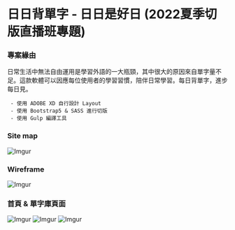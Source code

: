 # 日日背單字 - 日日是好日 (2022夏季切版直播班專題)
### 專案緣由
日常生活中無法自由運用是學習外語的一大瓶頸，其中很大的原因來自單字量不足。這款軟體可以因應每位使用者的學習習慣，陪伴日常學習。每日背單字，進步每日見。
```
 - 使用 ADOBE XD 自行設計 Layout
 - 使用 Bootstrap5 & SASS 進行切版
 - 使用 Gulp 編譯工具
```
### Site map
![Imgur](https://i.imgur.com/0EUUJI1.png)

### Wireframe
![Imgur](https://i.imgur.com/cxADIGk.png)
### 首頁 & 單字庫頁面
![Imgur](https://i.imgur.com/9bzmgfL.png)
![Imgur](https://i.imgur.com/G2Xdzde.png)
![Imgur](https://i.imgur.com/bQa9rpK.png)




